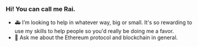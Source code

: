 ### Hi! You can call me Rai.

- 🚑 I’m looking to help in whatever way, big or small. It's so rewarding to use my skills to help people so you'd really be doing me a favor.
- 💬 Ask me about the Ethereum protocol and blockchain in general.

<!--
**RatanRSur/RatanRSur** is a ✨ _special_ ✨ repository because its `README.md` (this file) appears on your GitHub profile.

Here are some ideas to get you started:

- 🔭 I’m currently working on ...
- 🌱 I’m currently learning ...
- 👯 I’m looking to collaborate on ...
- 🤔 I’m looking for help with ...
- 💬 Ask me about ...
- 📫 How to reach me: ...
- 😄 Pronouns: ...
- ⚡ Fun fact: ...
-->
